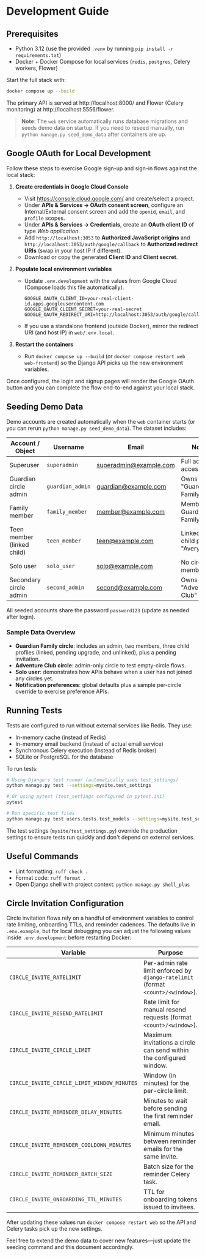 # Development Guide

## Prerequisites

- Python 3.12 (use the provided `.venv` by running `pip install -r requirements.txt`)
- Docker + Docker Compose for local services (`redis`, `postgres`, Celery workers, Flower)

Start the full stack with:

```bash
docker compose up --build
```

The primary API is served at http://localhost:8000/ and Flower (Celery monitoring) at http://localhost:5556/flower.

> **Note**: The `web` service automatically runs database migrations and seeds demo data on startup. If you need to reseed manually, run `python manage.py seed_demo_data` after containers are up.

## Google OAuth for Local Development

Follow these steps to exercise Google sign-up and sign-in flows against the local stack:

1. **Create credentials in Google Cloud Console**
   - Visit <https://console.cloud.google.com/> and create/select a project.
   - Under **APIs & Services → OAuth consent screen**, configure an Internal/External consent screen and add the `openid`, `email`, and `profile` scopes.
   - Under **APIs & Services → Credentials**, create an **OAuth client ID** of type *Web application*.
   - Add `http://localhost:3053` to **Authorized JavaScript origins** and `http://localhost:3053/auth/google/callback` to **Authorized redirect URIs** (swap in your host IP if different).
   - Download or copy the generated **Client ID** and **Client secret**.

2. **Populate local environment variables**
   - Update `.env.development` with the values from Google Cloud (Compose loads this file automatically).

     ```dotenv
     GOOGLE_OAUTH_CLIENT_ID=your-real-client-id.apps.googleusercontent.com
     GOOGLE_OAUTH_CLIENT_SECRET=your-real-secret
     GOOGLE_OAUTH_REDIRECT_URI=http://localhost:3053/auth/google/callback
     ```

   - If you use a standalone frontend (outside Docker), mirror the redirect URI (and host IP) in `web/.env.local`.

3. **Restart the containers**
   - Run `docker compose up --build` (or `docker compose restart web web-frontend`) so the Django API picks up the new environment variables.

Once configured, the login and signup pages will render the Google OAuth button and you can complete the flow end-to-end against your local stack.

## Seeding Demo Data

Demo accounts are created automatically when the `web` container starts (or you can rerun `python manage.py seed_demo_data`). The dataset includes:

| Account / Object            | Username            | Email                      | Notes |
|-----------------------------|---------------------|----------------------------|-------|
| Superuser                   | `superadmin`        | superadmin@example.com     | Full admin access |
| Guardian circle admin       | `guardian_admin`    | guardian@example.com       | Owns "Guardian Family" circle |
| Family member               | `family_member`     | member@example.com         | Member of Guardian Family |
| Teen member (linked child)  | `teen_member`       | teen@example.com           | Linked to child profile "Avery" |
| Solo user                   | `solo_user`         | solo@example.com           | No circle memberships |
| Secondary circle admin      | `second_admin`      | second@example.com         | Owns "Adventure Club" circle |

All seeded accounts share the password `password123` (update as needed after login).

### Sample Data Overview

- **Guardian Family circle**: includes an admin, two members, three child profiles (linked, pending upgrade, and unlinked), plus a pending invitation.
- **Adventure Club circle**: admin-only circle to test empty-circle flows.
- **Solo user**: demonstrates how APIs behave when a user has not joined any circles yet.
- **Notification preferences**: global defaults plus a sample per-circle override to exercise preference APIs.

## Running Tests

Tests are configured to run without external services like Redis. They use:
- In-memory cache (instead of Redis)
- In-memory email backend (instead of actual email service)
- Synchronous Celery execution (instead of Redis broker)
- SQLite or PostgreSQL for the database

To run tests:

```bash
# Using Django's test runner (automatically uses test_settings)
python manage.py test --settings=mysite.test_settings

# Or using pytest (test_settings configured in pytest.ini)
pytest

# Run specific test files
python manage.py test users.tests.test_models --settings=mysite.test_settings
```

The test settings (`mysite/test_settings.py`) override the production settings to ensure tests run quickly and don't depend on external services.

## Useful Commands

- Lint formatting: `ruff check .`
- Format code: `ruff format .`
- Open Django shell with project context: `python manage.py shell_plus`

## Circle Invitation Configuration

Circle invitation flows rely on a handful of environment variables to control rate limiting, onboarding TTLs, and reminder cadences. The defaults live in `.env.example`, but for local debugging you can adjust the following values inside `.env.development` before restarting Docker:

| Variable | Purpose | Default |
| --- | --- | --- |
| `CIRCLE_INVITE_RATELIMIT` | Per-admin rate limit enforced by `django-ratelimit` (format `<count>/<window>`). | `10/15m` |
| `CIRCLE_INVITE_RESEND_RATELIMIT` | Rate limit for manual resend requests (format `<count>/<window>`). | `5/15m` |
| `CIRCLE_INVITE_CIRCLE_LIMIT` | Maximum invitations a circle can send within the configured window. | `25` |
| `CIRCLE_INVITE_CIRCLE_LIMIT_WINDOW_MINUTES` | Window (in minutes) for the per-circle limit. | `60` |
| `CIRCLE_INVITE_REMINDER_DELAY_MINUTES` | Minutes to wait before sending the first reminder email. | `1440` |
| `CIRCLE_INVITE_REMINDER_COOLDOWN_MINUTES` | Minimum minutes between reminder emails for the same invite. | `1440` |
| `CIRCLE_INVITE_REMINDER_BATCH_SIZE` | Batch size for the reminder Celery task. | `100` |
| `CIRCLE_INVITE_ONBOARDING_TTL_MINUTES` | TTL for onboarding tokens issued to invitees. | `60` |

After updating these values run `docker compose restart web` so the API and Celery tasks pick up the new settings.

Feel free to extend the demo data to cover new features—just update the seeding command and this document accordingly.

